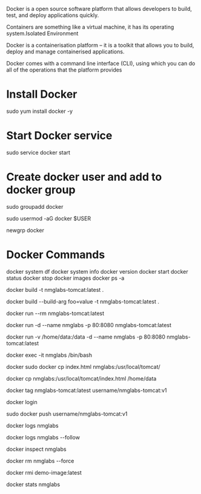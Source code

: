 Docker is a open source software platform that allows developers to build, test, and deploy applications quickly.

Containers are something like a virtual machine, it has its operating system.Isolated Environment

Docker is a containerisation platform – it is a toolkit that allows you to build, deploy and manage containerised applications.

Docker comes with a command line interface (CLI), using which you can do all of the operations that the platform provides

# **Install Docker**

sudo yum install docker -y

# **Start Docker service**

sudo service docker start

# **Create docker user and add to docker group**

sudo groupadd docker 

sudo usermod -aG docker $USER

newgrp docker

# **Docker Commands**

docker system df
docker system info
docker version
docker start
docker status
docker stop
docker images
docker ps -a

docker build -t nmglabs-tomcat:latest .

docker build --build-arg foo=value -t nmglabs-tomcat:latest .

docker run --rm nmglabs-tomcat:latest

docker run -d --name nmglabs -p 80:8080 nmglabs-tomcat:latest

docker run -v /home/data:/data -d --name nmglabs -p 80:8080 nmglabs-tomcat:latest

docker exec -it nmglabs /bin/bash

docker sudo docker cp index.html nmglabs:/usr/local/tomcat/

docker cp nmglabs:/usr/local/tomcat/index.html /home/data

docker tag nmglabs-tomcat:latest username/nmglabs-tomcat:v1

docker login

sudo docker push username/nmglabs-tomcat:v1

docker logs nmglabs

docker logs nmglabs --follow

docker inspect nmglabs

docker rm nmglabs --force

docker rmi demo-image:latest

docker stats nmglabs



